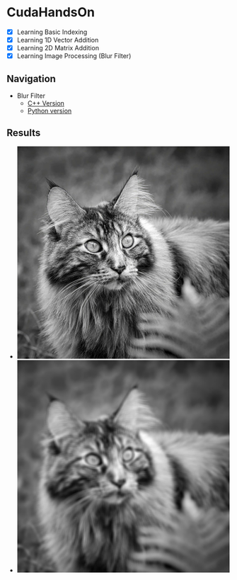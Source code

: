 # CudaHandsOn
- [x]  Learning Basic Indexing
- [x]  Learning 1D Vector Addition
- [x]  Learning 2D Matrix Addition
- [x]  Learning Image Processing (Blur Filter)

## Navigation
- Blur Filter 
    - [C++ Version](https://github.com/aboudaladdin/CudaHandsOn/blob/185a02c7cb2005f318625bd4fd31dfe2cf7bfac1/CudaHandsOn/blur.cu) 
    - [Python version](https://github.com/aboudaladdin/CudaHandsOn/blob/185a02c7cb2005f318625bd4fd31dfe2cf7bfac1/CudaHandsOn/Image%20Processing%20using%20CUDA.ipynb)

## Results
- ![CatImage](https://github.com/aboudaladdin/CudaHandsOn/blob/185a02c7cb2005f318625bd4fd31dfe2cf7bfac1/CudaHandsOn/cat.jpg?raw=true)
- ![Blur Image](https://github.com/aboudaladdin/CudaHandsOn/blob/185a02c7cb2005f318625bd4fd31dfe2cf7bfac1/CudaHandsOn/output.jpg?raw=true)
